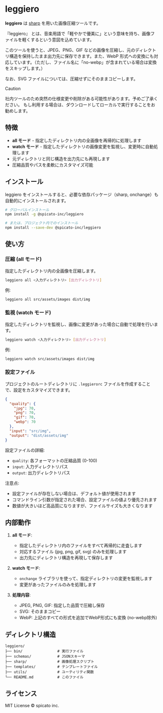# leggiero

**leggiero** は [sharp](https://sharp.pixelplumbing.com/) を用いた画像圧縮ツールです。

『leggiero』 とは、音楽用語で「軽やかで優美に」という意味を持ち、画像ファイルを軽くするという意図を込めています。

このツールを使うと、JPEG、PNG、GIF などの画像を圧縮し、元のディレクトリ構造を保持したまま出力先に保存できます。また、WebP 形式への変換にも対応しています。（ただし、ファイル名に「no-webp」が含まれている場合は変換をスキップします。）

なお、SVG ファイルについては、圧縮せずにそのままコピーします。

> [!CAUTION]
> 社内ツールのため突然の仕様変更や削除がある可能性があります。予めご了承ください。
> もし利用する場合は、ダウンロードしてローカルで実行することをお勧めします。

## 特徴

- **all モード** - 指定したディレクトリ内の全画像を再帰的に処理します
- **watch モード** - 指定したディレクトリの画像変更を監視し、変更時に自動処理します
- 元ディレクトリと同じ構造を出力先にも再現します
- 圧縮品質やパスを柔軟にカスタマイズ可能

## インストール

leggiero をインストールすると、必要な依存パッケージ（sharp, onchange）も自動的にインストールされます。

```bash
# グローバルインストール
npm install -g @spicato-inc/leggiero

# または、プロジェクト内でのインストール
npm install --save-dev @spicato-inc/leggiero
```

## 使い方

### 圧縮 (all モード)

指定したディレクトリ内の全画像を圧縮します。

```bash
leggiero all <入力ディレクトリ> [出力ディレクトリ]
```

例:

```bash
leggiero all src/assets/images dist/img
```

### 監視 (watch モード)

指定したディレクトリを監視し、画像に変更があった場合に自動で処理を行います。

```bash
leggiero watch <入力ディレクトリ> [出力ディレクトリ]
```

例:

```bash
leggiero watch src/assets/images dist/img
```

### 設定ファイル

プロジェクトのルートディレクトリに `.leggierorc` ファイルを作成することで、設定をカスタマイズできます。

```json
{
  "quality": {
    "jpg": 70,
    "png": 70,
    "gif": 70,
    "webp": 70
  },
  "input": "src/img",
  "output": "dist/assets/img"
}
```

設定ファイルの詳細:

- `quality`: 各フォーマットの圧縮品質 (0-100)
- `input`: 入力ディレクトリパス
- `output`: 出力ディレクトリパス

注意点:

- 設定ファイルが存在しない場合は、デフォルト値が使用されます
- コマンドライン引数が指定された場合、設定ファイルの値より優先されます
- 数値が大きいほど高品質になりますが、ファイルサイズも大きくなります

## 内部動作

1. **all モード**:
   - 指定したディレクトリ内のファイルをすべて再帰的に走査します
   - 対応するファイル (jpg, png, gif, svg) のみを処理します
   - 出力先にディレクトリ構造を再現して保存します

2. **watch モード**:
   - `onchange` ライブラリを使って、指定ディレクトリの変更を監視します
   - 変更があったファイルのみを処理します

3. **処理内容**:
   - JPEG, PNG, GIF: 指定した品質で圧縮し保存
   - SVG: そのままコピー
   - WebP: 上記のすべての形式を追加でWebP形式にも変換 (no-webp除外)

## ディレクトリ構造

``` plaintext
leggiero/
├── bin/                # 実行ファイル
├── schemas/            # JSONスキーマ
├── sharp/              # 画像処理スクリプト
├── templates/          # テンプレートファイル
├── utils/              # ユーティリティ関数
└── README.md           # このファイル
```

## ライセンス

MIT License
© spicato inc.
